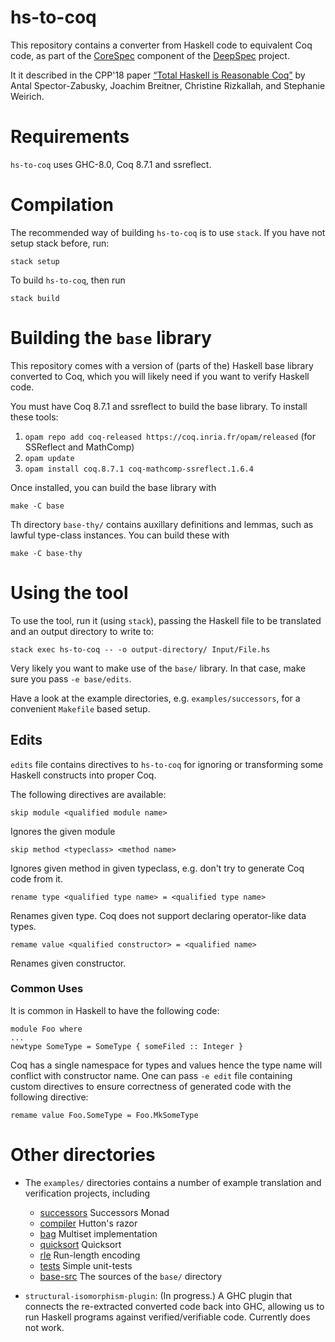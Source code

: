 # hs-to-coq

This repository contains a converter from Haskell code to equivalent Coq code,
as part of the [CoreSpec] component of the [DeepSpec] project.

It it described in the CPP'18 paper [“Total Haskell is Reasonable Coq”](https://arxiv.org/abs/1711.09286) by
Antal Spector-Zabusky, Joachim Breitner, Christine Rizkallah, and Stephanie Weirich.

# Requirements

`hs-to-coq` uses GHC-8.0, Coq 8.7.1 and ssreflect.

# Compilation

The recommended way of building `hs-to-coq` is to use `stack`. If you have not
setup stack before, run:

    stack setup

To build `hs-to-coq`, then run

    stack build

# Building the `base` library

This repository comes with a version of (parts of the) Haskell base library
converted to Coq, which you will likely need if you want to verify Haskell
code.

You must have Coq 8.7.1 and ssreflect to build the base library. To install
these tools:

  1. `opam repo add coq-released https://coq.inria.fr/opam/released` (for
     SSReflect and MathComp)
  2. `opam update`
  3. `opam install coq.8.7.1 coq-mathcomp-ssreflect.1.6.4`

Once installed, you can build the base library with

    make -C base

Th directory `base-thy/` contains auxillary definitions and lemmas, such as
lawful type-class instances. You can build these with

    make -C base-thy

# Using the tool

To use the tool, run it (using `stack`), passing the Haskell file to be
translated and an output directory to write to:

    stack exec hs-to-coq -- -o output-directory/ Input/File.hs

Very likely you want to make use of the `base/` library. In that case, make
sure you pass `-e base/edits`.

Have a look at the example directories, e.g. `examples/successors`, for a
convenient `Makefile` based setup.

## Edits

`edits` file contains directives to `hs-to-coq` for ignoring or
transforming some Haskell constructs into proper Coq.

The following directives are available:

```
skip module <qualified module name>
```

Ignores the given module

```
skip method <typeclass> <method name>
```

Ignores given method in given typeclass, e.g. don't try to generate
Coq code from it.

```
rename type <qualified type name> = <qualified type name>
```

Renames given type. Coq does not support declaring operator-like data
types.

```
remame value <qualified constructor> = <qualified name>
```

Renames given constructor.

### Common Uses

It is common in Haskell to have the following code:

```
module Foo where
...
newtype SomeType = SomeType { someFiled :: Integer }
```

Coq has a single namespace for types and values hence the type name
will conflict with constructor name. One can pass `-e edit` file
containing custom directives to ensure correctness of generated code
with the following directive:

```
remame value Foo.SomeType = Foo.MkSomeType
```


# Other directories

* The `examples/` directories contains a number of example translation and
  verification projects, including

  * [successors](examples/successors) Successors Monad
  * [compiler](examples/compiler) Hutton's razor
  * [bag](examples/bag) Multiset implementation
  * [quicksort](examples/quicksort) Quicksort
  * [rle](examples/rle) Run-length encoding
  * [tests](examples/tests) Simple unit-tests
  * [base-src](examples/base-src) The sources of the `base/` directory

* `structural-isomorphism-plugin`: (In progress.)  A GHC plugin that connects
   the re-extracted converted code back into GHC, allowing us to run Haskell
   programs against verified/verifiable code.  Currently does not work.


[CoreSpec]: https://deepspec.org/entry/Project/Haskell+CoreSpec
[DeepSpec]: http://www.deepspec.org/
